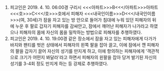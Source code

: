 1. 피고인은 2019. 4. 10. 06:00경 구리시 <<<아파트>>>B<<</아파트>>>아파트 <<<호>>>C<<</호>>>호에서 피해자 <<<내국인이름>>>D<<</내국인이름>>>(여, 30세)가 잠을 자고 있는 방 안으로 들어가 침대에 누워 있던 피해자의 뒤에 누운 후 팔로 갑자기 피해자를 감싸안고, 잠에서 깨어난 피해자가 나가라고 하였으나 피해자의 몸에 자신의 몸을 밀착하는 방법으로 피해자를 추행하였다.
2. 피고인은 2019. 4. 10. 19:00경 같은 장소에서 잠을 자고 있는 피해자에게 다가가 바지와 팬티를 벗은 상태에서 피해자의 왼쪽 팔을 잡아 끌고, 이에 잠에서 깬 피해자의 팔을 갑자기 끌어 자신의 성기를 만지게 하고, 이에 항의하는 피해자에게 '객관적으로 크기가 어떤지 봐달라'라고 하면서 피해자의 왼팔을 잡아 당겨 발기된 자신의 성기를 3-4회 정도 만지게 하는 등 강제로 추행하였다.